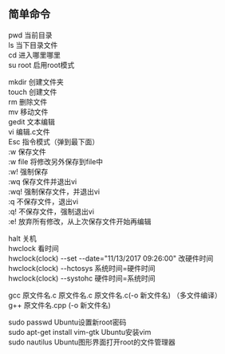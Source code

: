 ## 简单命令   
pwd 当前目录  
ls 当下目录文件  
cd 进入哪里哪里  
su root 启用root模式  
  
mkdir 创建文件夹  
touch 创建文件  
rm 删除文件  
mv 移动文件  
gedit 文本编辑  
vi 编辑.c文件  
Esc 指令模式（弹到最下面）  
:w   保存文件  
:w file 将修改另外保存到file中  
:w!   强制保存  
:wq  保存文件并退出vi  
:wq! 强制保存文件，并退出vi  
:q 不保存文件，退出vi  
:q! 不保存文件，强制退出vi  
:e! 放弃所有修改，从上次保存文件开始再编辑  
  
halt 关机  
hwclock 看时间  
hwclock(clock) --set --date="11/13/2017 09:26:00" 改硬件时间  
hwclock(clock) --hctosys 系统时间=硬件时间  
hwclock(clock) --systohc 硬件时间=系统时间  
  
gcc 原文件名.c 原文件名.c 原文件名.c(-o 新文件名)   （多文件编译）  
g++ 原文件名.cpp (-o 新文件名)  
  
sudo passwd Ubuntu设置新root密码  
sudo apt-get install vim-gtk Ubuntu安装vim  
sudo nautilus Ubuntu图形界面打开root的文件管理器  



